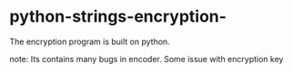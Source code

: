 # python-strings-encryption-
The encryption  program is built on  python.


note: Its contains many bugs in encoder. Some issue with encryption key
